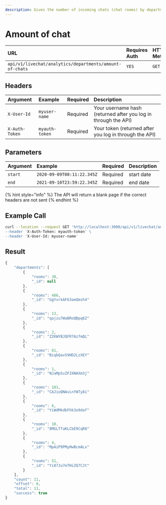 ```yaml
---
description: Gives the number of incoming chats (chat rooms) by department
---
```


# Amount of chat

| URL | Requires Auth | HTTP Method |
| :--- | :--- | :--- |
| `api/v1/livechat/analytics/departments/amount-of-chats` | `YES` | `GET` |

## Headers

| Argument | Example | Required | Description |
| :--- | :--- | :--- | :--- |
| `X-User-Id` | `myuser-name` | Required | Your username hash \(returned after you log in through the API\) |
| `X-Auth-Token` | `myauth-token` | Required | Your token \(returned after you log in through the API\) |

## Parameters

| Argument | Example | Required | Description |
| :--- | :--- | :--- | :--- |
| `start` | `2020-09-09T00:11:22.345Z` | Required | start date |
| `end` | `2021-09-10T23:59:22.345Z` | Required | end date |

{% hint style="info" %}
The API will return a blank page if the correct headers are not sent
{% endhint %}

## Example Call

```bash
curl --location --request GET 'http://localhost:3000/api/v1/livechat/analytics/departments/amount-of-chats?start=2020-01-10T23:59:22.345Z&end=2021-02-10T23:59:22.345Z \
--header 'X-Auth-Token: myauth-token' \
--header 'X-User-Id: myuser-name'
```

## Result

```javascript
{
    "departments": [
        {
            "rooms": 30,
            "_id": null
        },
        {
            "rooms": 486,
            "_id": "GgYvrkAF63aeQmsh4"
        },
        {
            "rooms": 13,
            "_id": "qajzu7WaBRoQBpq6Z"
        },
        {
            "rooms": 2,
            "_id": "Z2KWYBJQFR7AzfmQL"
        },
        {
            "rooms": 61,
            "_id": "BiqbQav59HD2LzXEY"
        },
        {
            "rooms": 1,
            "_id": "NJaMpSvZFZ4NAXm3j"
        },
        {
            "rooms": 181,
            "_id": "CAJioQNAvLnYWTy8i"
        },
        {
            "rooms": 6,
            "_id": "YiWdMkdbFhk3o9daf"
        },
        {
            "rooms": 10,
            "_id": "8MGLTfaKLCbE9CqR8"
        },
        {
            "rooms": 4,
            "_id": "MpAiP9PMyHwBcmALx"
        },
        {
            "rooms": 51,
            "_id": "Yi87Ju7eTHiZQ7CJt"
        }
    ],
    "count": 11,
    "offset": 0,
    "total": 11,
    "success": true
}
```

